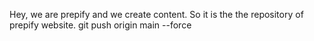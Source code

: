 Hey, we are prepify and we create content. So it is the the repository of prepify website.
git push origin main --force
